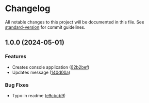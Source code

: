 # Changelog

All notable changes to this project will be documented in this file. See [standard-version](https://github.com/conventional-changelog/standard-version) for commit guidelines.

## 1.0.0 (2024-05-01)


### Features

* Creates console application ([62b2bef](https://github.com/anapolima/standard-version-automated-changelog/commit/62b2bef91e748a0253a3e3a9822470ac05f95c00))
* Updates message ([140d00a](https://github.com/anapolima/standard-version-automated-changelog/commit/140d00a0e1e41552fc0c9402dc64be2947adb0e8))


### Bug Fixes

* Typo in readme ([e9cbcb9](https://github.com/anapolima/standard-version-automated-changelog/commit/e9cbcb9fb940bb411c8b1f3bc8123836be5e4b69))
